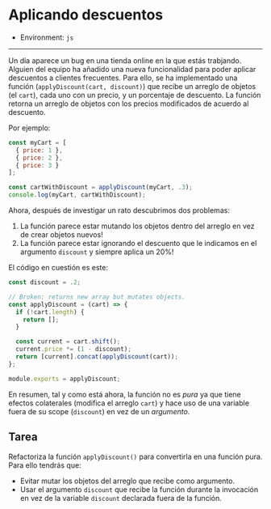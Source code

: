 # Aplicando descuentos

* Environment: `js`

***

Un día aparece un bug en una tienda online en la que estás trabjando. Alguien
del equipo ha añadido una nueva funcionalidad para poder aplicar descuentos a
clientes frecuentes. Para ello, se ha implementado una función
(`applyDiscount(cart, discount)`) que recibe un arreglo de objetos (el `cart`),
cada uno con un precio, y un porcentaje de descuento. La función retorna un
arreglo de objetos con los precios modificados de acuerdo al descuento.

Por ejemplo:

```js
const myCart = [
  { price: 1 },
  { price: 2 },
  { price: 3 }
];

const cartWithDiscount = applyDiscount(myCart, .3);
console.log(myCart, cartWithDiscount);
```

Ahora, después de investigar un rato descubrimos dos problemas:

1. La función parece estar mutando los objetos dentro del arreglo en vez de
   crear objetos nuevos!
2. La función parece estar ignorando el descuento que le indicamos en el
   argumento `discount` y siempre aplica un 20%!

El código en cuestión es este:

```js
const discount = .2;

// Broken: returns new array but mutates objects.
const applyDiscount = (cart) => {
  if (!cart.length) {
    return [];
  }

  const current = cart.shift();
  current.price *= (1 - discount);
  return [current].concat(applyDiscount(cart));
};

module.exports = applyDiscount;
```

En resumen, tal y como está ahora, la función no es _pura_ ya que tiene efectos
colaterales (modifica el arreglo `cart`) y hace uso de una variable fuera de su
scope (`discount`) en vez de un _argumento_.

## Tarea

Refactoriza la función `applyDiscount()` para convertirla en una función pura.
Para ello tendrás que:

* Evitar mutar los objetos del arreglo que recibe como argumento.
* Usar el argumento `discount` que recibe la función durante la invocación en
  vez de la variable `discount` declarada fuera de la función.
